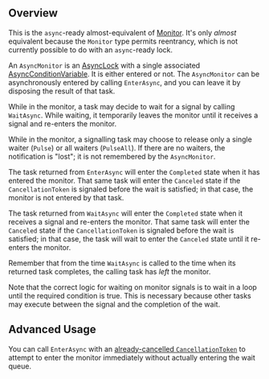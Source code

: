 ## Overview

This is the `async`-ready almost-equivalent of [Monitor](https://docs.microsoft.com/en-us/dotnet/api/system.threading.monitor). It's only _almost_ equivalent because the `Monitor` type permits reentrancy, which is not currently possible to do with an `async`-ready lock.

An `AsyncMonitor` is an [AsyncLock](AsyncLock.md) with a single associated [AsyncConditionVariable](AsyncConditionVariable.md). It is either entered or not. The `AsyncMonitor` can be asynchronously entered by calling `EnterAsync`, and you can leave it by disposing the result of that task.

While in the monitor, a task may decide to wait for a signal by calling `WaitAsync`. While waiting, it temporarily leaves the monitor until it receives a signal and re-enters the monitor.

While in the monitor, a signalling task may choose to release only a single waiter (`Pulse`) or all waiters (`PulseAll`). If there are no waiters, the notification is "lost"; it is not remembered by the `AsyncMonitor`.

The task returned from `EnterAsync` will enter the `Completed` state when it has entered the monitor. That same task will enter the `Canceled` state if the `CancellationToken` is signaled before the wait is satisfied; in that case, the monitor is not entered by that task.

The task returned from `WaitAsync` will enter the `Completed` state when it receives a signal and re-enters the monitor. That same task will enter the `Canceled` state if the `CancellationToken` is signaled before the wait is satisfied; in that case, the task will wait to enter the `Canceled` state until it re-enters the monitor.

Remember that from the time `WaitAsync` is called to the time when its returned task completes, the calling task has _left_ the monitor.

Note that the correct logic for waiting on monitor signals is to wait in a loop until the required condition is true. This is necessary because other tasks may execute between the signal and the completion of the wait.

## Advanced Usage

You can call `EnterAsync` with an [already-cancelled `CancellationToken`](Cancellation.md) to attempt to enter the monitor immediately without actually entering the wait queue.
